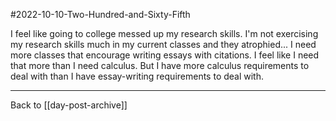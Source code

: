 #2022-10-10-Two-Hundred-and-Sixty-Fifth

I feel like going to college messed up my research skills.  I'm not exercising my research skills much in my current classes and they atrophied...  I need more classes that encourage writing essays with citations.  I feel like I need that more than I need calculus.  But I have more calculus requirements to deal with than I have essay-writing requirements to deal with.

---
Back to [[day-post-archive]]